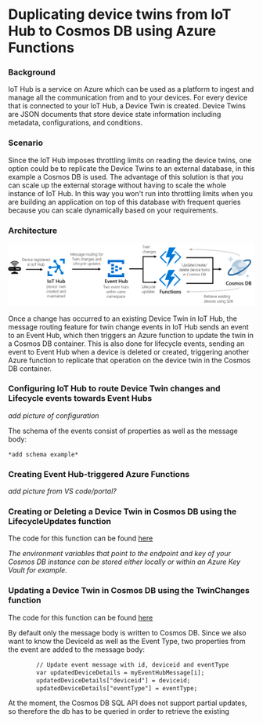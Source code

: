 # Duplicating device twins from IoT Hub to Cosmos DB using Azure Functions

### Background
IoT Hub is a service on Azure which can be used as a platform to ingest and manage all the communication from and to your devices. For every device that is connected to your IoT Hub, a Device Twin is created. Device Twins are JSON documents that store device state information including metadata, configurations, and conditions.  

### Scenario
Since the IoT Hub imposes throttling limits on reading the device twins, one option could be to replicate the Device Twins to an external database, in this example a Cosmos DB is used. The advantage of this solution is that you can scale up the external storage without having to scale the whole instance of IoT Hub. In this way you won't run into throttling limits when you are building an application on top of this database with frequent queries because you can scale dynamically based on your requirements. 

### Architecture
![](https://github.com/machteldbogels/devicetwinsync/blob/master/images/architecture.png?raw=true)

Once a change has occurred to an existing Device Twin in IoT Hub, the message routing feature for twin change events in IoT Hub sends an event to an Event Hub, which then triggers an Azure function to update the twin in a Cosmos DB container. This is also done for lifecycle events, sending an event to Event Hub when a device is deleted or created, triggering another Azure function to replicate that operation on the device twin in the Cosmos DB container.

### Configuring IoT Hub to route Device Twin changes and Lifecycle events towards Event Hubs
*add picture of configuration*

The schema of the events consist of properties as well as the message body:

```
*add schema example*
```

### Creating Event Hub-triggered Azure Functions
*add picture from VS code/portal?*

### Creating or Deleting a Device Twin in Cosmos DB using the LifecycleUpdates function
The code for this function can be found [here](https://github.com/machteldbogels/devicetwinsync/blob/master/LifecycleUpdates/index.js)

*The environment variables that point to the endpoint and key of your Cosmos DB instance can be stored either locally or within an Azure Key Vault for example.*


### Updating a Device Twin in Cosmos DB using the TwinChanges function
The code for this function can be found [here](https://github.com/machteldbogels/devicetwinsync/blob/master/TwinChanges/index.js)


By default only the message body is written to Cosmos DB. Since we also want to know the DeviceId as well as the Event Type, two properties from the event are added to the message body:

```
        // Update event message with id, deviceid and eventType
        var updatedDeviceDetails = myEventHubMessage[i];      
        updatedDeviceDetails["deviceid"] = deviceid;
        updatedDeviceDetails["eventType"] = eventType;
```

At the moment, the Cosmos DB SQL API does not support partial updates, so therefore the db has to be queried in order to retrieve the existing




